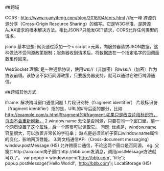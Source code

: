 
##跨域

CORS : http://www.ruanyifeng.com/blog/2016/04/cors.html  //阮一峰
  跨源资源分享（Cross-Origin Resource Sharing）的缩写。它是W3C标准，是跨源AJAX请求的根本解决方法。相比JSONP只能发GET请求，CORS允许任何类型的请求。

jsonp
  基本思想: 
    网页通过添加一个< script >元素，向服务器请求JSON数据，这种做法不受同源政策限制；服务器收到请求后，将数据放在一个指定名字的回调函数里传回来。

WebSocket
  理解:
    是一种通信协议，使用ws://（非加密）和wss://（加密）作为协议前缀。该协议不实行同源政策，只要服务器支持，就可以通过它进行跨源通信。


##跨域其他方式

  iframe: 解决跨域窗口通信问题
    1.片段识别符（fragment identifier）
        片段标识符（fragment identifier）指的是，URL的#号后面的部分，比如
        http://example.com/x.html#fragment的#fragment.如果只是改变片段标识符，页面不会重新刷新。
    2.window.name
        无论是否同源，只要在同一个窗口里，前一个网页设置了这个属性，后一个网页可以读取它。
        问题:
          优点是，window.name容量很大，可以放置非常长的字符串；
          缺点是必须监听子窗口window.name属性的变化，影响网页性能。
    3.跨文档通信API（Cross-document messaging）
      window.postMessage (H5) 允许跨窗口通信，不论这两个窗口是否同源。
        eg: 
          父窗口http://aaa.com向子窗口http://bbb.com发消息，调用postMessage方法就可以了。
          var popup = window.open('http://bbb.com', 'title');
          popup.postMessage('Hello World!', 'http://bbb.com');
      LocalStorage (H5)





